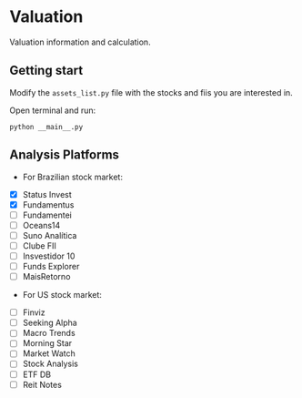 # Valuation

Valuation information and calculation.

## Getting start

Modify the `assets_list.py` file with the stocks and fiis you are interested in.

Open terminal and run:

```
python __main__.py
```

## Analysis Platforms
+ For Brazilian stock market: 
- [x] Status Invest
- [x] Fundamentus
- [ ] Fundamentei
- [ ] Oceans14
- [ ] Suno Analítica
- [ ] Clube FII
- [ ] Insvestidor 10
- [ ] Funds Explorer
- [ ] MaisRetorno

+ For US stock market:
- [ ] Finviz
- [ ] Seeking Alpha
- [ ] Macro Trends
- [ ] Morning Star
- [ ] Market Watch
- [ ] Stock Analysis
- [ ] ETF DB
- [ ] Reit Notes
